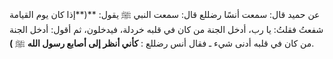 عن حميد قال: سمعت أنسًا رضللع قال: سمعت النبي ﷺ يقول: **(**إذا كان يوم القيامة شفعتُ فقلتُ: يا رب، أدخل الجنة من كان في قلبه خردلة، فيدخلون، ثم أقول: أدخل الجنة من كان في قلبه أدنى شيء ـ فقال أنس رضللع : **كأني أنظر إلى أصابع رسول الله** ﷺ **)**.